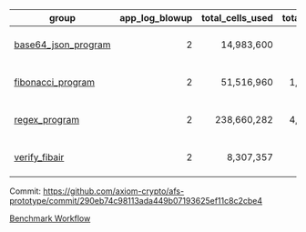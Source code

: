 | group | app_log_blowup | total_cells_used | total_cycles | total_proof_time_ms | agg_log_blowup | total_cells_used_leaf_agg | total_cycles_leaf_agg | total_proof_time_ms_leaf_agg | instance | alloc |
|---|---|---|---|---|---|---|---|---|---|---|
| [ base64_json_program ](https://github.com/axiom-crypto/afs-prototype/blob/gh-pages/benchmarks-pr/847/individual/base64_json-2-2-64cpu-linux-arm64-mimalloc.md) | <div style='text-align: right'>2</div> | <div style='text-align: right'>14,983,600</div> | <div style='text-align: right'>217,310</div> | <span style="color: red">(+7.0 [+0.3%])</span> <div style='text-align: right'>2,714.0</div> | - | - | - | - | 64cpu-linux-arm64 | mimalloc |
| [ fibonacci_program ](https://github.com/axiom-crypto/afs-prototype/blob/gh-pages/benchmarks-pr/847/individual/fibonacci-2-2-64cpu-linux-arm64-mimalloc.md) | <div style='text-align: right'>2</div> | <div style='text-align: right'>51,516,960</div> | <div style='text-align: right'>1,500,219</div> | <span style="color: red">(+27.0 [+0.4%])</span> <div style='text-align: right'>7,133.0</div> | - | - | - | - | 64cpu-linux-arm64 | mimalloc |
| [ regex_program ](https://github.com/axiom-crypto/afs-prototype/blob/gh-pages/benchmarks-pr/847/individual/regex-2-2-64cpu-linux-arm64-mimalloc.md) | <div style='text-align: right'>2</div> | <div style='text-align: right'>238,660,282</div> | <div style='text-align: right'>4,181,050</div> | <span style="color: red">(+387.0 [+1.4%])</span> <div style='text-align: right'>28,838.0</div> | - | - | - | - | 64cpu-linux-arm64 | mimalloc |
| [ verify_fibair ](https://github.com/axiom-crypto/afs-prototype/blob/gh-pages/benchmarks-pr/847/individual/verify_fibair-2-2-64cpu-linux-arm64-mimalloc.md) | <div style='text-align: right'>2</div> | <div style='text-align: right'>8,307,357</div> | <div style='text-align: right'>199,267</div> | <span style="color: red">(+26.0 [+1.7%])</span> <div style='text-align: right'>1,584.0</div> | - | - | - | - | 64cpu-linux-arm64 | mimalloc |

Commit: https://github.com/axiom-crypto/afs-prototype/commit/290eb74c98113ada449b07193625ef11c8c2cbe4

[Benchmark Workflow](https://github.com/axiom-crypto/afs-prototype/actions/runs/11941411236)
